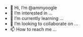 - 👋 Hi, I’m @ammyoogle
- 👀 I’m interested in ...
- 🌱 I’m currently learning ...
- 💞️ I’m looking to collaborate on ...
- 📫 How to reach me ...

<!---
ammyoogle/ammyoogle is a ✨ special ✨ repository because its `README.md` (this file) appears on your GitHub profile.
You can click the Preview link to take a look at your changes.
--->
